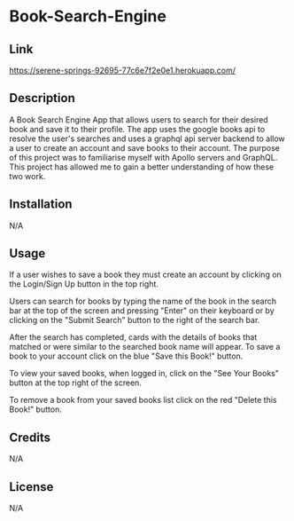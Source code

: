 # Book-Search-Engine

## Link 
https://serene-springs-92695-77c6e7f2e0e1.herokuapp.com/

## Description

A Book Search Engine App that allows users to search for their desired book and save it to their profile. The app uses the google books api to resolve the user's searches and uses a graphql api server backend to allow a user to create an account and save books to their account.
The purpose of this project was to familiarise myself with Apollo servers and GraphQL. This project has allowed me to gain a better understanding of how these two work.

## Installation

N/A

## Usage

If a user wishes to save a book they must create an account by clicking on the Login/Sign Up button in the top right.

Users can search for books by typing the name of the book in the search bar at the top of the screen and pressing "Enter" on their keyboard or by clicking on the "Submit Search" button to the right of the search bar.

After the search has completed, cards with the details of books that matched or were similar to the searched book name will appear. To save a book to your account click on the blue "Save this Book!" button.

To view your saved books, when logged in, click on the "See Your Books" button at the top right of the screen.

To remove a book from your saved books list click on the red "Delete this Book!" button.


## Credits

N/A

## License

N/A